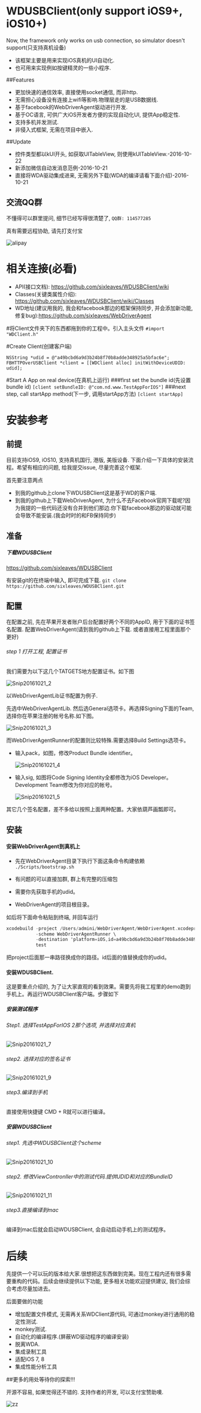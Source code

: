 # WDUSBClient(only support iOS9+, iOS10+)
Now, the framework only works on usb connection, so simulator doesn't support(只支持真机设备)
- 该框架主要是用来实现iOS真机的UI自动化.
- 也可用来实现例如按键精灵的一些小程序.

##Features
- 更加快速的通信效率, 直接使用socket通信, 而非http.
- 无需担心设备没有连接上wifi等影响.物理层走的是USB数据线.
- 基于facebook的WebDriverAgent驱动进行开发.
- 基于OC语言, 可供广大iOS开发者方便的实现自动化UI, 提供App稳定性.
- 支持多机并发测试.
- 非侵入式框架, 无需在项目中嵌入.

##Update
- 控件类型都以kUI开头, 如获取UITableView, 则使用kUITableView.-2016-10-22
- 新添加微信自动发消息范例-2016-10-21
- 直接将WDA驱动集成进来, 无需另外下载(WDA的编译请看下面介绍)-2016-10-21


## 交流QQ群

不懂得可以群里提问, 细节已经写得很清楚了, 
`QQ群: 114577285`

真有需要远程协助, 请先打支付宝

 ![alipay](https://github.com/sixleaves/WDUSBClient/blob/master/screenshots/100.jpeg)



# 相关连接(必看)
- API(接口文档): https://github.com/sixleaves/WDUSBClient/wiki
- Classes(关键类属性介绍): https://github.com/sixleaves/WDUSBClient/wiki/Classes
- WD地址(建议用我的, 我会和facebook那边的框架保持同步, 并会添加新功能, 修复bug):https://github.com/sixleaves/WebDriverAgent

#将Client文件夹下的东西都拖到你的工程中。引入主头文件
`#import "WDClient.h"`

#Create Client(创建客户端)
```
NSString *udid = @"a49bcbd6a9d3b24b8f70b8adde348925a5bfac6e";
FBHTTPOverUSBClient *client = [[WDClient alloc] initWithDeviceUDID: udid];
```
#Start A App on real device(在真机上运行)
###first set the bundle id(先设置bundle id)
`[client setBundleID: @"com.nd.www.TestAppForIOS"]`
###next step, call startApp method(下一步, 调用startApp方法)
`[client startApp]`

# 安装参考
## 前提

目前支持iOS9, iOS10, 支持真机国行, 港版, 美版设备.  下面介绍一下具体的安装流程。希望有相应的问题, 给我提交issue, 尽量完善这个框架.

首先要注意两点

- 到我的github上clone下WDUSBClient这是基于WD的客户端.
- 到我的github上下载WebDriverAgent, 为什么不去Facebook官网下载呢?因为我提的一些代码还没有合并到他们那边.你下载facebook那边的驱动就可能会导致不能安装.(我会时时的和FB保持同步)

## 准备

##### 下载WDUSBClient

https://github.com/sixleaves/WDUSBClient

有安装git的在终端中输入, 即可完成下载.
`git clone https://github.com/sixleaves/WDUSBClient.git`


## 配置

在配置之前, 先在苹果开发者账户后台配置好两个不同的AppID, 用于下面的证书签名配置.
配置WebDriverAgent(请到我的github上下载. 或者直接用工程里面那个更好)

###### step 1 打开工程, 配置证书



我们需要为以下这几个TATGETS地方配置证书。如下图

 ![Snip20161021_2](https://raw.githubusercontent.com/sixleaves/WDUSBClient/master/screenshots/Snip20161021_2.png)

以WebDriverAgentLib证书配置为例子.

先选中WebDriverAgentLib. 然后选General选项卡。再选择Signing下面的Team, 选择你在苹果注册的帐号名称.如下图。

 ![Snip20161021_3](https://github.com/sixleaves/WDUSBClient/blob/master/screenshots/Snip20161021_3.png)



而WebDriverAgentRunner的配置则比较特殊.需要选择Build Settings选项卡。

- 输入pack，如图，修改Product Bundle identifier。

   ![Snip20161021_4](https://github.com/sixleaves/WDUSBClient/blob/master/screenshots/Snip20161021_4.png)



- 输入sig, 如图将Code Signing Identity全都修改为iOS Developer。Development Team修改为你对应的帐号。

   ![Snip20161021_5](https://github.com/sixleaves/WDUSBClient/blob/master/screenshots/Snip20161021_5.png)

其它几个签名配置，差不多给以按照上面两种配置。大家依葫芦画瓢即可。

## 安装

#### 安装WebDriverAgent到真机上

- 先在WebDriverAgent目录下执行下面这条命令构建依赖
`./Scripts/bootstrap.sh`
- 有问题的可以直接加群, 群上有完整的压缩包


- 需要你先获取手机的udid。
- WebDriverAgent的项目根目录。

如后将下面命令粘贴到终端, 并回车运行

```objective-c
xcodebuild -project /Users/admini/WebDriverAgent/WebDriverAgent.xcodeproj \
           -scheme WebDriverAgentRunner \
           -destination 'platform=iOS,id=a49bcbd6a9d3b24b8f70b8adde348925a5bfac6e' \
           test
```

把project后面那一串路径换成你的路径。id后面的值替换成你的udid。



#### 安装WDUSBClient.

这是要重点介绍的, 为了让大家直观的看到效果。需要先将我工程里的demo跑到手机上。再运行WDUSBClient客户端。步骤如下

##### 安装测试程序

###### Step1. 选择TestAppForIOS 2那个选项, 并选择对应真机

 ![Snip20161021_7](https://github.com/sixleaves/WDUSBClient/blob/master/screenshots/Snip20161021_7.png)



###### step2. 选择对应的签名证书
![Snip20161021_9](https://github.com/sixleaves/WDUSBClient/blob/master/screenshots/Snip20161021_9.png)



###### step3.编译到手机

直接使用快捷键 CMD + R就可以进行编译。



##### 安装WDUSBClient

###### step1. 先选中WDUSBClient这个scheme

 ![Snip20161021_10](https://github.com/sixleaves/WDUSBClient/blob/master/screenshots/Snip20161021_10.png)





###### step2. 修改ViewContronller中的测试代码.提供UDID和对应的BundleID 
![Snip20161021_11](https://github.com/sixleaves/WDUSBClient/blob/master/screenshots/Snip20161021_11.png)



###### step3.直接编译到mac

编译到mac后就会启动WDUSBClient, 会自动启动手机上的测试程序。


# 后续

先提供一个可以玩的版本给大家.很想把这东西做到完美。现在工程内还有很多需要重构的代码。后续会继续提供以下功能, 更多相关功能欢迎提供建议, 我们会综合考虑尽量加进去。

后面要做的功能
- 增加配置文件模式, 无需再关系WDClient源代码, 可通过monkey进行通用的稳定性测试.
- monkey测试.
- 自动化的编译程序.(屏蔽WD驱动程序的编译安装)
- 脱离WDA.
- 集成录制工具
- 适配iOS 7, 8
- 集成性能分析工具

##更多的用处等待你的探索!!!

开源不容易, 如果觉得还不错的. 支持作者的开发, 可以支付宝赞助噢.

![zz](https://github.com/sixleaves/WDUSBClient/blob/master/screenshots/zz.jpeg)


